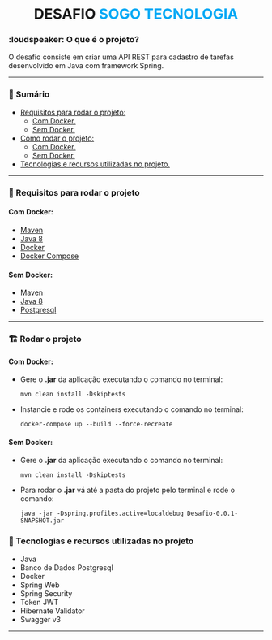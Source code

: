 <h1 align="center" > DESAFIO <b style="color: #03A9F5;">SOGO TECNOLOGIA</b> </h1>

<h3> :loudspeaker: O que é o projeto? </h3>
<p>O desafio consiste em criar uma API REST para cadastro de tarefas desenvolvido em Java com framework Spring.</p>

<hr>

<h3 id="sumario"> 📑 Sumário </h3>

- <a href="#requisitos"> Requisitos para rodar o projeto:</a>
    - <a href="#requisitos-com-docker"> Com Docker.</a>
    - <a href="#requisitos-sem-docker"> Sem Docker.</a>
- <a href="#como-rodar">Como rodar o projeto:</a>
    - <a href="#rodar-com-docker"> Com Docker.</a>
    - <a href="#rodar-sem-docker"> Sem Docker.</a>
- <a href="#tecnologias">Tecnologias e recursos utilizadas no projeto.</a>

<hr>

<h3 id="requisitos"> 🧾 Requisitos para rodar o projeto</h3>

<h4 id="requisitos-com-docker"> Com Docker:</h4> 

- <a target="_blank" href="https://maven.apache.org/">Maven</a>
- <a target="_blank" href="https://openjdk.java.net/install/">Java 8</a>
- <a target="_blank" href="https://docs.docker.com/engine/install/">Docker</a>
- <a target="_blank" href="https://docs.docker.com/compose/install/">Docker Compose</a>

<h4 id="requisitos-sem-docker"> Sem Docker:</h4>

- <a target="_blank" href="https://maven.apache.org/">Maven</a>
- <a target="_blank" href="https://openjdk.java.net/install/">Java 8</a>
- <a target="_blank" href="https://www.postgresql.org/download/">Postgresql</a>

<hr>

<h3 id="como-rodar"> 🏗️ Rodar o projeto</h3>

<h4 id="rodar-com-docker"> Com Docker:</h4> 

- Gere o <b>.jar</b> da aplicação executando o comando no terminal:
    ```shell
    mvn clean install -Dskiptests
    ```

- Instancie e rode os containers executando o comando no terminal:
    ```shell
    docker-compose up --build --force-recreate
    ```

<h4 id="rodar-sem-docker"> Sem Docker:</h4> 

- Gere o <b>.jar</b> da aplicação executando o comando no terminal:
    ```shell
    mvn clean install -Dskiptests
    ```

- Para rodar o <b>.jar</b> vá até a pasta do projeto pelo terminal e rode o comando:
    ```shell
    java -jar -Dspring.profiles.active=localdebug Desafio-0.0.1-SNAPSHOT.jar
     ```

<h3 id="tecnologias"> 🚀 Tecnologias e recursos utilizadas no projeto</h3>

- Java
- Banco de Dados Postgresql
- Docker
- Spring Web
- Spring Security
- Token JWT
- Hibernate Validator
- Swagger v3
<hr>
